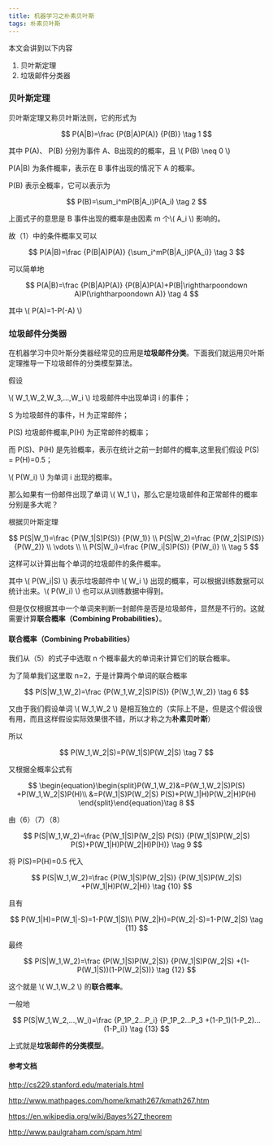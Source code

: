 ```yaml
---
title: 机器学习之朴素贝叶斯
tags: 朴素贝叶斯
---
```


本文会讲到以下内容

1. 贝叶斯定理
2. 垃圾邮件分类器

### 贝叶斯定理

贝叶斯定理又称贝叶斯法则，它的形式为

$$
P(A|B)=\frac {P(B|A)P(A)} {P(B)} \tag 1
$$

其中 P(A)、 P(B) 分别为事件 A、B出现的的概率，且 \\( P(B) \neq 0 \\)

P(A|B) 为条件概率，表示在 B 事件出现的情况下 A 的概率。

P(B) 表示全概率，它可以表示为

$$
P(B)=\sum_i^mP(B|A_i)P(A_i) \tag 2
$$

上面式子的意思是 B 事件出现的概率是由因素 m 个\\( A_i \\) 影响的。

故（1）中的条件概率又可以

$$
P(A|B)=\frac {P(B|A)P(A)} {\sum_i^mP(B|A_i)P(A_i)} \tag 3
$$

可以简单地

$$
P(A|B)=\frac {P(B|A)P(A)} {P(B|A)P(A)+P(B|\rightharpoondown A)P(\rightharpoondown A)} \tag 4
$$

其中 \\( P(A)=1-P(-A) \\)


### 垃圾邮件分类器

在机器学习中贝叶斯分类器经常见的应用是**垃圾邮件分类**。下面我们就运用贝叶斯定理推导一下垃圾邮件的分类模型算法。

假设

\\( W_1,W_2,W_3,…,W_i \\) 垃圾邮件中出现单词 i 的事件；

S 为垃圾邮件的事件，H 为正常邮件；

P(S) 垃圾邮件概率,P(H) 为正常邮件的概率；

而 P(S)、P(H) 是先验概率，表示在统计之前一封邮件的概率,这里我们假设 P(S) = P(H)=0.5；

\\( P(W_i) \\) 为单词 i 出现的概率。

那么如果有一份邮件出现了单词 \\( W_1 \\)，那么它是垃圾邮件和正常邮件的概率分别是多大呢？

根据贝叶斯定理

$$
P(S|W_1)=\frac {P(W_1|S)P(S)} {P(W_1)} \\
P(S|W_2)=\frac {P(W_2|S)P(S)} {P(W_2)} \\
\vdots \\
\\
P(S|W_i)=\frac {P(W_i|S)P(S)} {P(W_i)} \\ \tag 5
$$

这样可以计算出每个单词的垃圾邮件的条件概率。

其中 \\( P(W_i|S) \\) 表示垃圾邮件中 \\( W_i \\) 出现的概率，可以根据训练数据可以统计出来。\\( P(W_i) \\) 也可以从训练数据中得到。

但是仅仅根据其中一个单词来判断一封邮件是否是垃圾邮件，显然是不行的。这就需要计算**联合概率（Combining Probabilities）**。

#### 联合概率（Combining Probabilities）

我们从（5）的式子中选取 n 个概率最大的单词来计算它们的联合概率。

为了简单我们这里取 n=2，于是计算两个单词的联合概率

$$
P(S|W_1,W_2)=\frac {P(W_1,W_2|S)P(S)} {P(W_1,W_2)} \tag 6
$$

又由于我们假设单词 \\( W_1,W_2 \\) 是相互独立的（实际上不是，但是这个假设很有用，而且这样假设实际效果很不错，所以才称之为**朴素贝叶斯**）

所以

$$
P(W_1,W_2|S)=P(W_1|S)P(W_2|S) \tag 7
$$

又根据全概率公式有

$$
\begin{equation}\begin{split}P(W_1,W_2)&=P(W_1,W_2|S)P(S) +P(W_1,W_2|S)P(H)\\
&=P(W_1|S)P(W_2|S) P(S)+P(W_1|H)P(W_2|H)P(H) \end{split}\end{equation}\tag 8
$$

由（6）（7）（8）

$$
P(S|W_1,W_2)=\frac {P(W_1|S)P(W_2|S) P(S)} {P(W_1|S)P(W_2|S) P(S)+P(W_1|H)P(W_2|H)P(H)} \tag 9
$$

将 P(S)=P(H)=0.5 代入

$$
P(S|W_1,W_2)=\frac {P(W_1|S)P(W_2|S)} {P(W_1|S)P(W_2|S) +P(W_1|H)P(W_2|H)} \tag {10}
$$

且有

$$
P(W_1|H)=P(W_1|-S)=1-P(W_1|S)\\
P(W_2|H)=P(W_2|-S)=1-P(W_2|S) \tag {11}
$$

最终

$$
P(S|W_1,W_2)=\frac {P(W_1|S)P(W_2|S)} {P(W_1|S)P(W_2|S) +(1-P(W_1|S))(1-P(W_2|S))} \tag {12}
$$

这个就是 \\( W_1,W_2 \\) 的**联合概率**。

一般地

$$
P(S|W_1,W_2,...,W_i)=\frac {P_1P_2...P_i} {P_1P_2...P_3 +(1-P_1)(1-P_2)...(1-P_i)} \tag {13}
$$

上式就是**垃圾邮件的分类模型**。




#### 参考文档

http://cs229.stanford.edu/materials.html

http://www.mathpages.com/home/kmath267/kmath267.htm

https://en.wikipedia.org/wiki/Bayes%27_theorem

http://www.paulgraham.com/spam.html



<script type="text/javascript" src="https://cdn.mathjax.org/mathjax/latest/MathJax.js?config=TeX-AMS-MML_HTMLorMML"/>